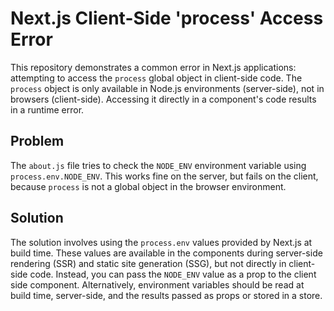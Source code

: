# Next.js Client-Side 'process' Access Error

This repository demonstrates a common error in Next.js applications: attempting to access the `process` global object in client-side code.  The `process` object is only available in Node.js environments (server-side), not in browsers (client-side).  Accessing it directly in a component's code results in a runtime error.

## Problem

The `about.js` file tries to check the `NODE_ENV` environment variable using `process.env.NODE_ENV`. This works fine on the server, but fails on the client, because `process` is not a global object in the browser environment.

## Solution

The solution involves using the `process.env` values provided by Next.js at build time.  These values are available in the components during server-side rendering (SSR) and static site generation (SSG), but not directly in client-side code.  Instead, you can pass the `NODE_ENV` value as a prop to the client side component. Alternatively, environment variables should be read at build time, server-side, and the results passed as props or stored in a store.